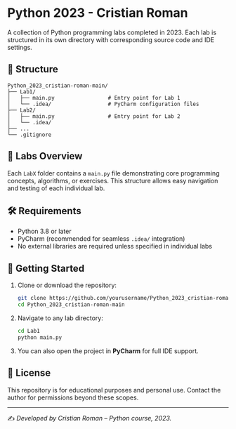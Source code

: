 # Python 2023 - Cristian Roman

A collection of Python programming labs completed in 2023. Each lab is structured in its own directory with corresponding source code and IDE settings.

## 📁 Structure

```
Python_2023_cristian-roman-main/
├── Lab1/
│   ├── main.py                 # Entry point for Lab 1
│   └── .idea/                  # PyCharm configuration files
├── Lab2/
│   ├── main.py                 # Entry point for Lab 2
│   └── .idea/
├── ...
└── .gitignore
```

## 🧪 Labs Overview

Each `LabX` folder contains a `main.py` file demonstrating core programming concepts, algorithms, or exercises. This structure allows easy navigation and testing of each individual lab.

## 🛠 Requirements

- Python 3.8 or later
- PyCharm (recommended for seamless `.idea/` integration)
- No external libraries are required unless specified in individual labs

## 🚀 Getting Started

1. Clone or download the repository:
   ```bash
   git clone https://github.com/yourusername/Python_2023_cristian-roman-main.git
   cd Python_2023_cristian-roman-main
   ```

2. Navigate to any lab directory:
   ```bash
   cd Lab1
   python main.py
   ```

3. You can also open the project in **PyCharm** for full IDE support.

## 📜 License

This repository is for educational purposes and personal use. Contact the author for permissions beyond these scopes.

---

✍️ *Developed by Cristian Roman – Python course, 2023.*
